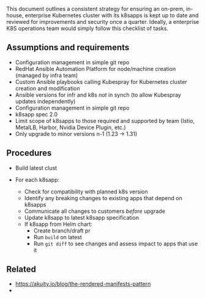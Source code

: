 This document outlines a consistent strategy for ensuring an on-prem, in-house, enterprise Kubernetes cluster with its k8sapps is kept up to date and reviewed for improvements and security once a quarter. Ideally, a enterprise K8S operations team would simply follow this checklist of tasks.

## Assumptions and requirements

- Configuration management in simple git repo
- RedHat Ansible Automation Platform for node/machine creation (managed by infra team)
- Custom Ansible playbooks calling Kubespray for Kubernetes cluster creation and modification
- Ansible versions for infr and k8s *not* in synch (to allow Kubespray updates independently)
- Configuration management in simple git repo
- k8sapp spec 2.0
- Limit scope of k8sapps to those required and supported by team (Istio, MetalLB, Harbor, Nvidia Device Plugin, etc.)
- Only upgrade to minor versions n-1 (1.23 -> 1.31)
## Procedures

- Build latest clust

- For each k8sapp:
	- Check for compatibility with planned k8s version
	- Identify any breaking changes to existing apps that depend on k8sapps
	- Communicate all changes to customers *before* upgrade
	- Update k8sapp to latest k8sapp specification
	- If k8sapp from Helm chart:
		- Create branch/draft pr
		- Run `build` on latest
		- Run `git diff` to see changes and assess impact to apps that use it

## Related

- https://akuity.io/blog/the-rendered-manifests-pattern
- 
